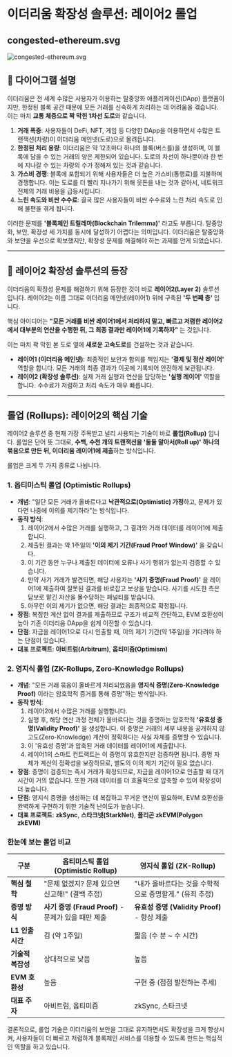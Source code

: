 # 이더리움 확장성 솔루션: 레이어2 롤업

##  congested-ethereum.svg

![congested-ethereum.svg](congested-ethereum.svg)

## 📜 다이어그램 설명

이더리움은 전 세계 수많은 사용자가 이용하는 탈중앙화 애플리케이션(DApp) 플랫폼이지만, 한정된 블록 공간 때문에 모든 거래를 신속하게 처리하는 데 어려움을 겪습니다. 이는 마치 **교통 체증으로 꽉 막힌 1차선 도로**와 같습니다.

1.  **거래 폭증**: 사용자들이 DeFi, NFT, 게임 등 다양한 DApp을 이용하면서 수많은 트랜잭션(차량)이 이더리움 메인넷(도로)으로 몰려듭니다.
2.  **한정된 처리 용량**: 이더리움은 약 12초마다 하나의 블록(버스를)을 생성하며, 이 블록에 담을 수 있는 거래의 양은 제한되어 있습니다. 도로의 차선이 하나뿐이라 한 번에 지나갈 수 있는 차량의 수가 정해져 있는 것과 같습니다.
3.  **가스비 경쟁**: 블록에 포함되기 위해 사용자들은 더 높은 가스비(통행료)를 지불하며 경쟁합니다. 이는 도로를 더 빨리 지나가기 위해 웃돈을 내는 것과 같아서, 네트워크 전체의 거래 비용을 급등시킵니다.
4.  **느린 속도와 비싼 수수료**: 결국 많은 사용자들이 비싼 수수료와 느린 처리 속도로 인해 불편을 겪게 됩니다.

이러한 문제를 **'블록체인 트릴레마(Blockchain Trilemma)'** 라고도 부릅니다. 탈중앙화, 보안, 확장성 세 가지를 동시에 달성하기 어렵다는 의미입니다. 이더리움은 탈중앙화와 보안을 우선으로 확보했지만, 확장성 문제를 해결해야 하는 과제를 안게 되었습니다.

---

## 🧐 레이어2 확장성 솔루션의 등장

이더리움의 확장성 문제를 해결하기 위해 등장한 것이 바로 **레이어2(Layer 2)** 솔루션입니다. 레이어2는 이름 그대로 이더리움 메인넷(레이어1) 위에 구축된 **'두 번째 층'** 입니다.

핵심 아이디어는 **"모든 거래를 비싼 레이어1에서 처리하지 말고, 빠르고 저렴한 레이어2에서 대부분의 연산을 수행한 뒤, 그 최종 결과만 레이어1에 기록하자"** 는 것입니다.

이는 마치 꽉 막힌 본 도로 옆에 **새로운 고속도로**를 건설하는 것과 같습니다.

-   **레이어1 (이더리움 메인넷)**: 최종적인 보안과 합의를 책임지는 **'결제 및 정산 레이어'** 역할을 합니다. 모든 거래의 최종 결과가 이곳에 기록되어 안전하게 보관됩니다.
-   **레이어2 (확장성 솔루션)**: 실제 거래 실행과 연산을 담당하는 **'실행 레이어'** 역할을 합니다. 수수료가 저렴하고 처리 속도가 매우 빠릅니다.

---

## 롤업 (Rollups): 레이어2의 핵심 기술

레이어2 솔루션 중 현재 가장 주목받고 널리 사용되는 기술이 바로 **롤업(Rollup)** 입니다. 롤업은 단어 뜻 그대로, **수백, 수천 개의 트랜잭션을 '둘둘 말아서(Roll up)' 하나의 묶음으로 만든 뒤, 이더리움 레이어1에 제출**하는 방식입니다.

롤업은 크게 두 가지 종류로 나뉩니다.

### **1. 옵티미스틱 롤업 (Optimistic Rollups)**

-   **개념**: "일단 모든 거래가 올바르다고 **낙관적으로(Optimistic) 가정**하고, 문제가 있다면 나중에 이의를 제기하라"는 방식입니다.
-   **동작 방식**:
    1.  레이어2에서 수많은 거래를 실행하고, 그 결과와 거래 데이터를 레이어1에 제출합니다.
    2.  제출된 결과는 약 1주일의 **'이의 제기 기간(Fraud Proof Window)'** 을 갖습니다.
    3.  이 기간 동안 누구나 제출된 데이터에 오류나 사기 행위가 없는지 검증할 수 있습니다.
    4.  만약 사기 거래가 발견되면, 해당 사용자는 **'사기 증명(Fraud Proof)'** 을 레이어1에 제출하여 잘못된 결과를 바로잡고 보상을 받습니다. 사기를 시도한 측은 담보로 맡긴 자산을 몰수당하는 페널티를 받습니다.
    5.  아무런 이의 제기가 없으면, 해당 결과는 최종적으로 확정됩니다.
-   **장점**: 복잡한 계산 없이 결과를 제출하므로 구조가 비교적 간단하고, EVM 호환성이 높아 기존 이더리움 DApp을 쉽게 이전할 수 있습니다.
-   **단점**: 자금을 레이어1으로 다시 인출할 때, 이의 제기 기간(약 1주일)을 기다려야 하는 단점이 있습니다.
-   **대표 프로젝트**: **아비트럼(Arbitrum)**, **옵티미즘(Optimism)**

### **2. 영지식 롤업 (ZK-Rollups, Zero-Knowledge Rollups)**

-   **개념**: "모든 거래 묶음이 올바르게 처리되었음을 **영지식 증명(Zero-Knowledge Proof)** 이라는 암호학적 증거를 통해 증명"하는 방식입니다.
-   **동작 방식**:
    1.  레이어2에서 수많은 거래를 실행합니다.
    2.  실행 후, 해당 연산 과정 전체가 올바르다는 것을 증명하는 암호학적 **'유효성 증명(Validity Proof)'** 을 생성합니다. 이 증명은 거래의 세부 내용을 공개하지 않고도(Zero-Knowledge) 계산이 정확하다는 사실 자체를 증명할 수 있습니다.
    3.  이 '유효성 증명'과 압축된 거래 데이터를 레이어1에 제출합니다.
    4.  레이어1의 스마트 컨트랙트는 이 증명이 유효한지만 검증하면 됩니다. 증명 자체가 계산의 정확성을 보장하므로, 별도의 이의 제기 기간이 필요 없습니다.
-   **장점**: 증명이 검증되는 즉시 거래가 확정되므로, 자금을 레이어1으로 인출할 때 대기 시간이 거의 없습니다. 또한 거래 데이터를 더 효율적으로 압축할 수 있어 확장성이 더 높습니다.
-   **단점**: 영지식 증명을 생성하는 데 복잡하고 무거운 연산이 필요하며, EVM 호환성을 완벽하게 구현하기 위한 기술적 난이도가 높습니다.
-   **대표 프로젝트**: **zkSync**, **스타크넷(StarkNet)**, **폴리곤 zkEVM(Polygon zkEVM)**

### **한눈에 보는 롤업 비교**

| 구분 | **옵티미스틱 롤업 (Optimistic Rollup)** | **영지식 롤업 (ZK-Rollup)** |
| --- | --- | --- |
| **핵심 철학** | "문제 없겠지? 문제 있으면 신고해!" (결백 추정) | "내가 올바르다는 것을 수학적으로 증명할게." (유죄 추정) |
| **증명 방식** | **사기 증명 (Fraud Proof)** - 문제가 있을 때만 제출 | **유효성 증명 (Validity Proof)** - 항상 제출 |
| **L1 인출 시간** | 김 (약 1주일) | 짧음 (수 분 ~ 수 시간) |
| **기술적 복잡성** | 상대적으로 낮음 | 높음 |
| **EVM 호환성** | 높음 | 구현 중 (점점 발전하는 추세) |
| **대표 주자** | 아비트럼, 옵티미즘 | zkSync, 스타크넷 |

결론적으로, 롤업 기술은 이더리움의 보안을 그대로 유지하면서도 확장성을 크게 향상시켜, 사용자들이 더 빠르고 저렴하게 블록체인 서비스를 이용할 수 있도록 만드는 핵심적인 역할을 하고 있습니다.
